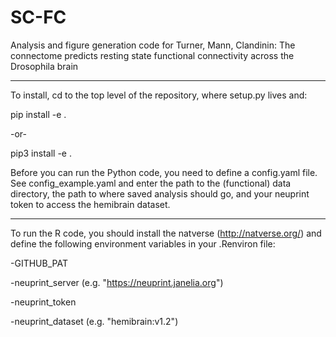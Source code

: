 # SC-FC
Analysis and figure generation code for Turner, Mann, Clandinin: The connectome predicts resting state functional connectivity across the Drosophila brain

------------
To install, cd to the top level of the repository, where setup.py lives and:

pip install -e .

-or-

pip3 install -e .


Before you can run the Python code, you need to define a config.yaml file. See config_example.yaml and enter the path to the (functional) data directory, the path to where saved analysis should go, and your neuprint token to access the hemibrain dataset.

------------
To run the R code, you should install the natverse (http://natverse.org/) and define the following environment variables in your .Renviron file:

-GITHUB_PAT

-neuprint_server (e.g. "https://neuprint.janelia.org")

-neuprint_token

-neuprint_dataset (e.g. "hemibrain:v1.2")
